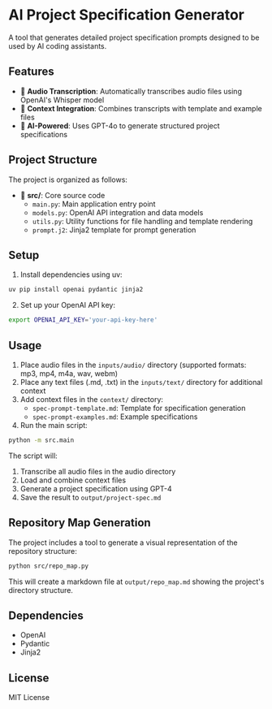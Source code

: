 # AI Project Specification Generator

A tool that generates detailed project specification prompts designed to be used by AI coding assistants.

## Features

- 🎤 **Audio Transcription**: Automatically transcribes audio files using OpenAI's Whisper model
- 📝 **Context Integration**: Combines transcripts with template and example files
- 🤖 **AI-Powered**: Uses GPT-4o to generate structured project specifications

## Project Structure

The project is organized as follows:

- 📁 **src/**: Core source code
  - `main.py`: Main application entry point
  - `models.py`: OpenAI API integration and data models
  - `utils.py`: Utility functions for file handling and template rendering
  - `prompt.j2`: Jinja2 template for prompt generation

## Setup

1. Install dependencies using uv:
```bash
uv pip install openai pydantic jinja2
```

2. Set up your OpenAI API key:
```bash
export OPENAI_API_KEY='your-api-key-here'
```

## Usage

1. Place audio files in the `inputs/audio/` directory (supported formats: mp3, mp4, m4a, wav, webm)
2. Place any text files (.md, .txt) in the `inputs/text/` directory for additional context
3. Add context files in the `context/` directory:
   - `spec-prompt-template.md`: Template for specification generation
   - `spec-prompt-examples.md`: Example specifications
3. Run the main script:
```bash
python -m src.main
```

The script will:
1. Transcribe all audio files in the audio directory
2. Load and combine context files
3. Generate a project specification using GPT-4
4. Save the result to `output/project-spec.md`

## Repository Map Generation

The project includes a tool to generate a visual representation of the repository structure:

```bash
python src/repo_map.py
```

This will create a markdown file at `output/repo_map.md` showing the project's directory structure.

## Dependencies

- OpenAI
- Pydantic
- Jinja2

## License

MIT License
